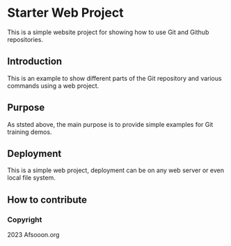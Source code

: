# Starter Web Project

This is a simple website project for showing how to use Git and Github repositories.

## Introduction

This is an example to show different parts of the Git repository and various commands using a web project.

## Purpose

As ststed above, the main purpose is to provide simple examples for Git training demos.

## Deployment

This is a simple web project, deployment can be on any web server or even local file system.

## How to contribute

### Copyright
2023 Afsooon.org